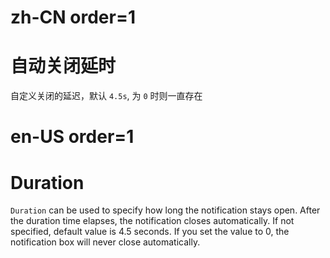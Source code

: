 # zh-CN order=1

# 自动关闭延时

自定义关闭的延迟，默认 `4.5s`, 为 `0` 时则一直存在

# en-US order=1

# Duration

`Duration` can be used to specify how long the notification stays open. After the duration time elapses, the notification closes automatically. If not specified, default value is 4.5 seconds. If you set the value to 0, the notification box will never close automatically.
